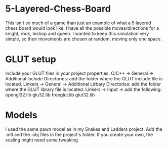 5-Layered-Chess-Board
=====================

This isn't so much of a game than just an example of what a 5 layered chess board would look like. I have all the possible moves/directions for a knight, rook, bishop and queen.  I wanted to keep this simulation very simple, so their movements are chosen at random, moving only one space.

GLUT setup
==========

Include your GLUT files in your project properties.
C/C++ -> General -> Additional Include Directories: add the folder where the GLUT include file is located.
Linkers -> General -> Additional Lirbary Directories: add the folder where the GLUT library file is located.
Linkers -> Input -> add the following:
opengl32.lib
glu32.lib
freeglut.lib
glut32.lib

Models
======

I used the same pawn model as in my Snakes and Ladders project.
Add the .mtl and the .obj files in the project's folder.
If you create your own, the scaling might need some tweaking.

